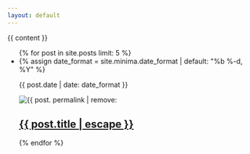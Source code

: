 ```yaml
---
layout: default
---
```

{{ content }}
<section class = 'flex'>
  <ul class="post-list main child">
    {% for post in site.posts limit: 5 %}
      <li>
        {% assign date_format = site.minima.date_format | default: "%b %-d, %Y" %}
        <p><span class="post-meta">{{ post.date | date: date_format }}</span></p>
        <img src = '{{ site.baseurl }}/assets/posts/{{ post. permalink | remove: '/'}}.jpg' alt = '{{ post. permalink | remove: '/'}}'>
        <h2>
          <a class="post-link" href="{{ post.url | relative_url }}">{{ post.title | escape }}</a>
        </h2>
      </li>
    {% endfor %}
  </ul>
  <div class = 'child third'>
  </div>
</section>
